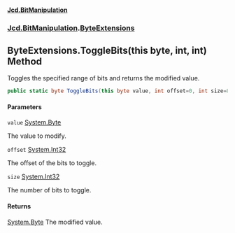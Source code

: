 #### [Jcd.BitManipulation](index.md 'index')

### [Jcd.BitManipulation](Jcd.BitManipulation.md 'Jcd.BitManipulation').[ByteExtensions](Jcd.BitManipulation.ByteExtensions.md 'Jcd.BitManipulation.ByteExtensions')

## ByteExtensions.ToggleBits(this byte, int, int) Method

Toggles the specified range of bits and returns the modified value.

```csharp
public static byte ToggleBits(this byte value, int offset=0, int size=8);
```

#### Parameters

<a name='Jcd.BitManipulation.ByteExtensions.ToggleBits(thisbyte,int,int).value'></a>

`value` [System.Byte](https://docs.microsoft.com/en-us/dotnet/api/System.Byte 'System.Byte')

The value to modify.

<a name='Jcd.BitManipulation.ByteExtensions.ToggleBits(thisbyte,int,int).offset'></a>

`offset` [System.Int32](https://docs.microsoft.com/en-us/dotnet/api/System.Int32 'System.Int32')

The offset of the bits to toggle.

<a name='Jcd.BitManipulation.ByteExtensions.ToggleBits(thisbyte,int,int).size'></a>

`size` [System.Int32](https://docs.microsoft.com/en-us/dotnet/api/System.Int32 'System.Int32')

The number of bits to toggle.

#### Returns

[System.Byte](https://docs.microsoft.com/en-us/dotnet/api/System.Byte 'System.Byte')
The modified value.